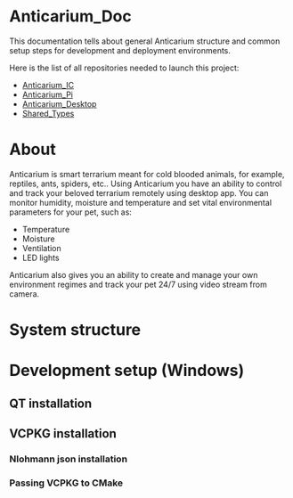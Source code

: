 # Anticarium_Doc

This documentation tells about general Anticarium structure and common setup steps for development and deployment environments.

Here is the list of all repositories needed to launch this project:
- [Anticarium_IC](https://github.com/Anticarium/Anticarium_IC)
- [Anticarium_Pi](https://github.com/Anticarium/Anticarium_Pi)
- [Anticarium_Desktop](https://github.com/Anticarium/Anticarium_Desktop)
- [Shared_Types](https://github.com/Anticarium/Shared_Types)

# About 
Anticarium is smart terrarium meant for cold blooded animals, for example, reptiles, ants, spiders, etc.. Using Anticarium you have an ability to control and track your beloved terrarium remotely using desktop app.
You can monitor humidity, moisture and temperature and set vital environmental parameters for your pet, such as:
- Temperature
- Moisture
- Ventilation
- LED lights

Anticarium also gives you an ability to create and manage your own environment regimes and track your pet 24/7 using video stream from camera.

# System structure


# Development setup (Windows)

## QT installation
## VCPKG installation
### Nlohmann json installation
### Passing VCPKG to CMake

